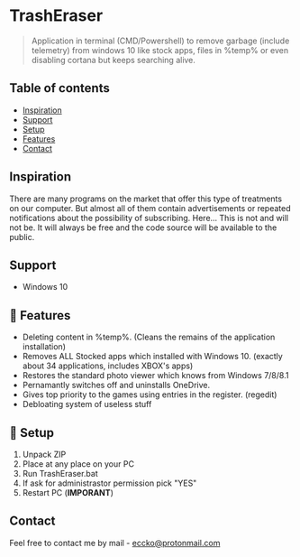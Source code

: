 # TrashEraser
> Application in terminal (CMD/Powershell) to remove garbage (include telemetry) from windows 10 like stock apps, files in %temp% or even disabling cortana but keeps searching alive.

## Table of contents
* [Inspiration](#inspiration)
* [Support](#support)
* [Setup](#setup)
* [Features](#features)
* [Contact](#contact)

## Inspiration

There are many programs on the market that offer this type of treatments on our computer. But almost all of them contain advertisements or repeated notifications about the possibility of subscribing. Here... This is not and will not be. It will always be free and the code source will be available to the public.

## Support

* Windows 10

## 💎 Features

* Deleting content in %temp%. (Cleans the remains of the application installation)
* Removes ALL Stocked apps which installed with Windows 10. (exactly about 34 applications, includes XBOX's apps)
* Restores the standard photo viewer which knows from Windows 7/8/8.1
* Pernamantly switches off and uninstalls OneDrive.
* Gives top priority to the games using entries in the register. (regedit)
* Debloating system of useless stuff

## 🍭 Setup

1. Unpack ZIP
2. Place at any place on your PC
3. Run TrashEraser.bat
4. If ask for administrastor permission pick "YES"
5. Restart PC (**IMPORANT**)
## Contact

Feel free to contact me by mail - eccko@protonmail.com
